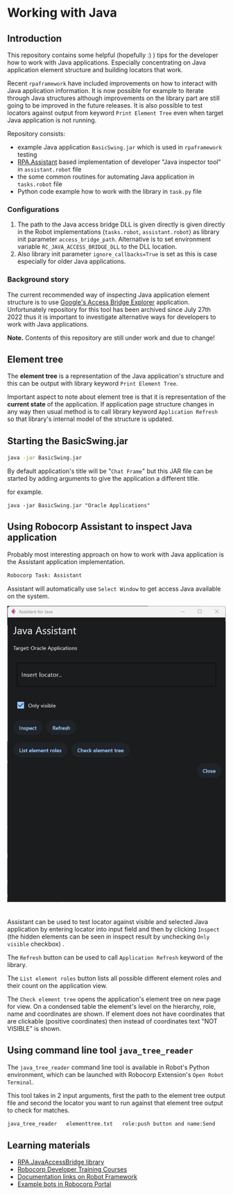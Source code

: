 # Working with Java

## Introduction

This repository contains some helpful (hopefully :) ) tips for the developer how to work with
Java applications. Especially concentrating on Java application element structure and
building locators that work.

Recent ``rpaframework`` have included improvements on how to interact with Java application information. It is now possible for example to iterate through Java structures although improvements on the library part are still going to be improved in the future releases. It is also possible to test locators against output from keyword ``Print Element Tree`` even when target Java application is not running.

Repository consists:

- example Java application `BasicSwing.jar` which is used in ``rpaframework`` testing
- [RPA.Assistant](https://robocorp.com/docs/libraries/rpa-framework/rpa-assistant) based implementation of developer "Java inspector tool" in `assistant.robot` file
- the some common routines for automating Java application in `tasks.robot` file
- Python code example how to work with the library in `task.py` file

### Configurations

1. The path to the Java access bridge DLL is given directly is given directly in the Robot implementations (`tasks.robot`, `assistant.robot`) as library init parameter `access_bridge_path`. Alternative is to set environment variable `RC_JAVA_ACCESS_BRIDGE_DLL` to the DLL location.
2. Also library init parameter `ignore_callbacks=True` is set as this is case especially for
older Java applications.

### Background story

The current recommended way of inspecting Java application element structure is to use [Google's Access Bridge Explorer](https://github.com/google/access-bridge-explorer) application. Unfortunately repository for this tool has been archived since July 27th 2022 thus it is important to investigate alternative ways for developers to work with Java applications.

**Note.** Contents of this repository are still under work and due to change!

## Element tree

The **element tree** is a representation of the Java application's structure and this can be output with library keyword ``Print Element Tree``.

Important aspect to note about element tree is that it is representation of the **current state** of the application. If application page structure changes in any way then usual method is to call library keyword ``Application Refresh`` so that library's internal model of the structure is updated.

## Starting the BasicSwing.jar

```bash
java -jar BasicSwing.jar
```
By default application's title will be "`Chat Frame`" but this JAR file can be started by adding arguments to give the application a different title.

for example.
```
java -jar BasicSwing.jar "Oracle Applications"
```

## Using Robocorp Assistant to inspect Java application

Probably most interesting approach on how to work with Java application is the Assistant application implementation.

```bash
Robocorp Task: Assistant
```

Assistant will automatically use `Select Window` to get access Java available on the system.

<img src="images/assistant.png" style="margin-bottom:20px">

Assistant can be used to test locator against visible and selected Java application by entering locator into input field and then by clicking `Inspect` (the hidden elements can be seen in inspect result by unchecking `Only visible` checkbox) .

The `Refresh` button can be used to call `Application Refresh` keyword of the library.

The `List element roles` button lists all possible different element roles and their count on the application view.

The `Check element tree` opens the application's element tree on new page for view. On a condensed table the element's level on the hierarchy, role, name and coordinates are shown. If element does not have coordinates that are clickable (positive coordinates) then instead of coordinates text "NOT VISIBLE" is shown.

## Using command line tool `java_tree_reader`

The `java_tree_reader` command line tool is available in Robot's Python environment, which can be launched with Robocorp Extension's `Open Robot Terminal`.

This tool takes in 2 input arguments, first the path to the element tree output file and second the locator you want to run against that element tree output to check for matches.

```bash
java_tree_reader   elementtree.txt   role:push button and name:Send
```

## Learning materials

- [RPA.JavaAccessBridge library](https://robocorp.com/docs/libraries/rpa-framework/rpa-javaaccessbridge)
- [Robocorp Developer Training Courses](https://robocorp.com/docs/courses)
- [Documentation links on Robot Framework](https://robocorp.com/docs/languages-and-frameworks/robot-framework)
- [Example bots in Robocorp Portal](https://robocorp.com/portal)

